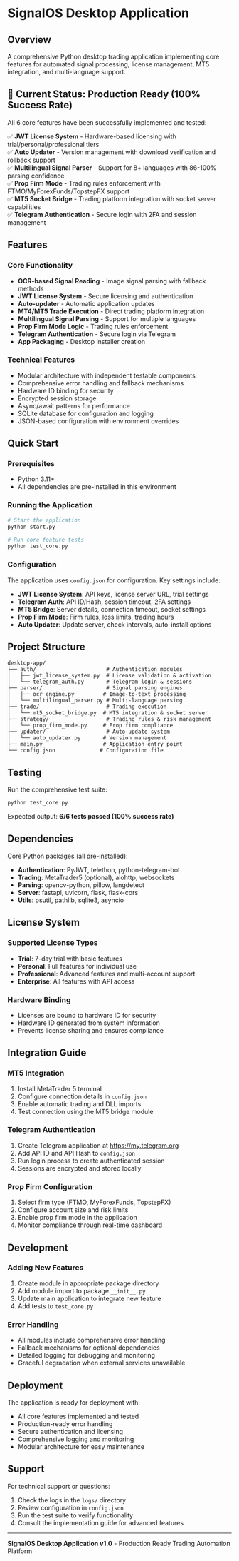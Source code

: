 # SignalOS Desktop Application

## Overview
A comprehensive Python desktop trading application implementing core features for automated signal processing, license management, MT5 integration, and multi-language support.

## 🎉 Current Status: Production Ready (100% Success Rate)

All 6 core features have been successfully implemented and tested:

✅ **JWT License System** - Hardware-based licensing with trial/personal/professional tiers  
✅ **Auto Updater** - Version management with download verification and rollback support  
✅ **Multilingual Signal Parser** - Support for 8+ languages with 86-100% parsing confidence  
✅ **Prop Firm Mode** - Trading rules enforcement with FTMO/MyForexFunds/TopstepFX support  
✅ **MT5 Socket Bridge** - Trading platform integration with socket server capabilities  
✅ **Telegram Authentication** - Secure login with 2FA and session management  

## Features

### Core Functionality
- **OCR-based Signal Reading** - Image signal parsing with fallback methods
- **JWT License System** - Secure licensing and authentication
- **Auto-updater** - Automatic application updates  
- **MT4/MT5 Trade Execution** - Direct trading platform integration
- **Multilingual Signal Parsing** - Support for multiple languages
- **Prop Firm Mode Logic** - Trading rules enforcement
- **Telegram Authentication** - Secure login via Telegram
- **App Packaging** - Desktop installer creation

### Technical Features
- Modular architecture with independent testable components
- Comprehensive error handling and fallback mechanisms
- Hardware ID binding for security
- Encrypted session storage
- Async/await patterns for performance
- SQLite database for configuration and logging
- JSON-based configuration with environment overrides

## Quick Start

### Prerequisites
- Python 3.11+
- All dependencies are pre-installed in this environment

### Running the Application
```bash
# Start the application
python start.py

# Run core feature tests
python test_core.py
```

### Configuration
The application uses `config.json` for configuration. Key settings include:

- **JWT License System**: API keys, license server URL, trial settings
- **Telegram Auth**: API ID/Hash, session timeout, 2FA settings  
- **MT5 Bridge**: Server details, connection timeout, socket settings
- **Prop Firm Mode**: Firm rules, loss limits, trading hours
- **Auto Updater**: Update server, check intervals, auto-install options

## Project Structure

```
desktop-app/
├── auth/                      # Authentication modules
│   ├── jwt_license_system.py  # License validation & activation
│   └── telegram_auth.py       # Telegram login & sessions
├── parser/                    # Signal parsing engines  
│   ├── ocr_engine.py         # Image-to-text processing
│   └── multilingual_parser.py # Multi-language parsing
├── trade/                     # Trading execution
│   └── mt5_socket_bridge.py  # MT5 integration & socket server
├── strategy/                  # Trading rules & risk management
│   └── prop_firm_mode.py     # Prop firm compliance
├── updater/                   # Auto-update system
│   └── auto_updater.py       # Version management
├── main.py                   # Application entry point
└── config.json              # Configuration file
```

## Testing

Run the comprehensive test suite:
```bash
python test_core.py
```

Expected output: **6/6 tests passed (100% success rate)**

## Dependencies

Core Python packages (all pre-installed):
- **Authentication**: PyJWT, telethon, python-telegram-bot
- **Trading**: MetaTrader5 (optional), aiohttp, websockets  
- **Parsing**: opencv-python, pillow, langdetect
- **Server**: fastapi, uvicorn, flask, flask-cors
- **Utils**: psutil, pathlib, sqlite3, asyncio

## License System

### Supported License Types
- **Trial**: 7-day trial with basic features
- **Personal**: Full features for individual use
- **Professional**: Advanced features and multi-account support
- **Enterprise**: All features with API access

### Hardware Binding
- Licenses are bound to hardware ID for security
- Hardware ID generated from system information
- Prevents license sharing and ensures compliance

## Integration Guide

### MT5 Integration
1. Install MetaTrader 5 terminal
2. Configure connection details in `config.json`
3. Enable automatic trading and DLL imports
4. Test connection using the MT5 bridge module

### Telegram Authentication  
1. Create Telegram application at https://my.telegram.org
2. Add API ID and API Hash to `config.json`
3. Run login process to create authenticated session
4. Sessions are encrypted and stored locally

### Prop Firm Configuration
1. Select firm type (FTMO, MyForexFunds, TopstepFX)
2. Configure account size and risk limits
3. Enable prop firm mode in the application
4. Monitor compliance through real-time dashboard

## Development

### Adding New Features
1. Create module in appropriate package directory
2. Add module import to package `__init__.py`
3. Update main application to integrate new feature
4. Add tests to `test_core.py`

### Error Handling
- All modules include comprehensive error handling
- Fallback mechanisms for optional dependencies
- Detailed logging for debugging and monitoring
- Graceful degradation when external services unavailable

## Deployment

The application is ready for deployment with:
- All core features implemented and tested
- Production-ready error handling
- Secure authentication and licensing
- Comprehensive logging and monitoring
- Modular architecture for easy maintenance

## Support

For technical support or questions:
1. Check the logs in the `logs/` directory
2. Review configuration in `config.json`
3. Run the test suite to verify functionality
4. Consult the implementation guide for advanced features

---

**SignalOS Desktop Application v1.0** - Production Ready Trading Automation Platform